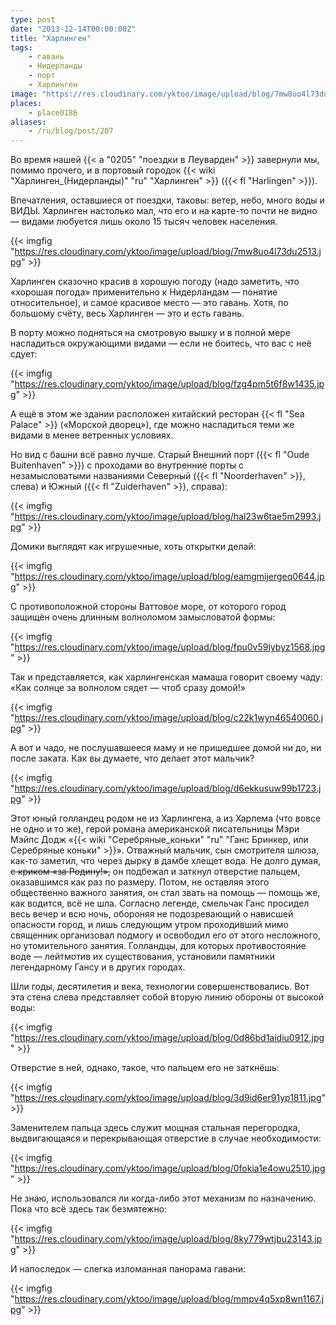```yaml
---
type: post
date: "2013-12-14T00:00:00Z"
title: "Харлинген"
tags:
    - гавань
    - Нидерланды
    - порт
    - Харлинген
image: "https://res.cloudinary.com/yktoo/image/upload/blog/7mw8uo4l73du2513.jpg"
places:
    - place0186
aliases:
    - /ru/blog/post/207
---
```


Во время нашей {{< a "0205" "поездки в Леуварден" >}} завернули мы, помимо прочего, и в портовый городок {{< wiki "Харлинген_(Нидерланды)" "ru" "Харлинген" >}} ({{< fl "Harlingen" >}}).

Впечатления, оставшиеся от поездки, таковы: ветер, небо, много воды и ВИДЫ. Харлинген настолько мал, что его и на карте-то почти не видно — видами любуется лишь около 15 тысяч человек населения.

{{< imgfig "https://res.cloudinary.com/yktoo/image/upload/blog/7mw8uo4l73du2513.jpg" >}}

<!--more-->

Харлинген сказочно красив в хорошую погоду (надо заметить, что «хорошая погода» применительно к Нидерландам — понятие относительное), и самое красивое место — это гавань. Хотя, по большому счёту, весь Харлинген — это и есть гавань.

В порту можно подняться на смотровую вышку и в полной мере насладиться окружающими видами — если не боитесь, что вас с неё сдует:

{{< imgfig "https://res.cloudinary.com/yktoo/image/upload/blog/fzg4pm5t6f8w1435.jpg" >}}

А ещё в этом же здании расположен китайский ресторан {{< fl "Sea Palace" >}} («Морской дворец»), где можно насладиться теми же видами в менее ветренных условиях.

Но вид с башни всё равно лучше. Старый Внешний порт ({{< fl "Oude Buitenhaven" >}}) с проходами во внутренние порты с незамысловатыми названиями Северный ({{< fl "Noorderhaven" >}}, слева) и Южный ({{< fl "Zuiderhaven" >}}, справа):

{{< imgfig "https://res.cloudinary.com/yktoo/image/upload/blog/hal23w6tae5m2993.jpg" >}}

Домики выглядят как игрушечные, хоть открытки делай:

{{< imgfig "https://res.cloudinary.com/yktoo/image/upload/blog/eamgmijergeq0644.jpg" >}}

С противоположной стороны Ваттовое море, от которого город защищён очень длинным волноломом замысловатой формы:

{{< imgfig "https://res.cloudinary.com/yktoo/image/upload/blog/fpu0v59lybyz1568.jpg" >}}

Так и представляется, как харлингенская мамаша говорит своему чаду: «Как солнце за волнолом сядет — чтоб сразу домой!»

{{< imgfig "https://res.cloudinary.com/yktoo/image/upload/blog/c22k1wyn46540060.jpg" >}}

А вот и чадо, не послушавшееся маму и не пришедшее домой ни до, ни после заката. Как вы думаете, что делает этот мальчик?

{{< imgfig "https://res.cloudinary.com/yktoo/image/upload/blog/d6ekkusuw99b1723.jpg" >}}

Этот юный голландец родом не из Харлингена, а из Харлема (что вовсе не одно и то же), герой романа американской писательницы Мэри Мэйпс Додж «{{< wiki "Серебряные_коньки" "ru" "Ганс Бринкер, или Серебряные коньки" >}}». Отважный мальчик, сын смотрителя шлюза, как-то заметил, что через дырку в дамбе хлещет вода. Не долго думая, ~~с криком «за Родину!»,~~ он подбежал и заткнул отверстие пальцем, оказавшимся как раз по размеру. Потом, не оставляя этого общественно важного занятия, он стал звать на помощь — помощь же, как водится, всё не шла. Согласно легенде, смельчак Ганс просидел весь вечер и всю ночь, обороняя не подозревающий о нависшей опасности город, и лишь следующим утром проходивший мимо священник организовал подмогу и освободил его от этого несложного, но утомительного занятия. Голландцы, для которых противостояние воде — лейтмотив их существования, установили памятники легендарному Гансу и в других городах.

Шли годы, десятилетия и века, технологии совершенствовались. Вот эта стена слева представляет собой вторую линию обороны от высокой воды:

{{< imgfig "https://res.cloudinary.com/yktoo/image/upload/blog/0d86bd1aidiu0912.jpg" >}}

Отверстие в ней, однако, такое, что пальцем его не заткнёшь:

{{< imgfig "https://res.cloudinary.com/yktoo/image/upload/blog/3d9id6er91yp1811.jpg" >}}

Заменителем пальца здесь служит мощная стальная перегородка, выдвигающаяся и перекрывающая отверстие в случае необходимости:

{{< imgfig "https://res.cloudinary.com/yktoo/image/upload/blog/0fokia1e4owu2510.jpg" >}}

Не знаю, использовался ли когда-либо этот механизм по назначению. Пока что всё здесь так безмятежно:

{{< imgfig "https://res.cloudinary.com/yktoo/image/upload/blog/8ky779wtjbu23143.jpg" >}}

И напоследок — слегка изломанная панорама гавани:

{{< imgfig "https://res.cloudinary.com/yktoo/image/upload/blog/mmpv4q5xp8wn1167.jpg" >}}
